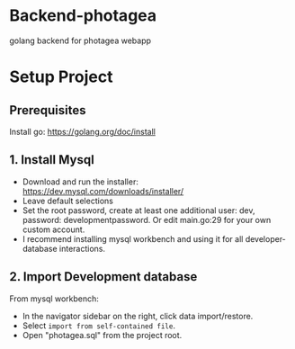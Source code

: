 # Backend-photagea
golang backend for photagea webapp

# Setup Project

## Prerequisites
Install go: https://golang.org/doc/install

## 1. Install Mysql
- Download and run the installer: https://dev.mysql.com/downloads/installer/
- Leave default selections
- Set the root password, create at least one additional user: dev,
password: developmentpassword. Or edit main.go:29 for your own custom
account.
- I recommend installing mysql workbench and using it for all
developer-database interactions.

## 2. Import Development database
From mysql workbench:
- In the navigator sidebar on the right, click data import/restore.
- Select `import from self-contained file`.
- Open "photagea.sql" from the project root.


